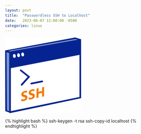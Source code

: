 ```yaml
---
layout: post
title:  "Passwordless SSH to Localhost"
date:   2023-06-07 12:00:00 -0500
categories: linux
---
```


![ssh-thumbnail](/img/ssh-thumbnail.png)

{% highlight bash %}
ssh-keygen -t rsa
ssh-copy-id localhost
{% endhighlight %}
